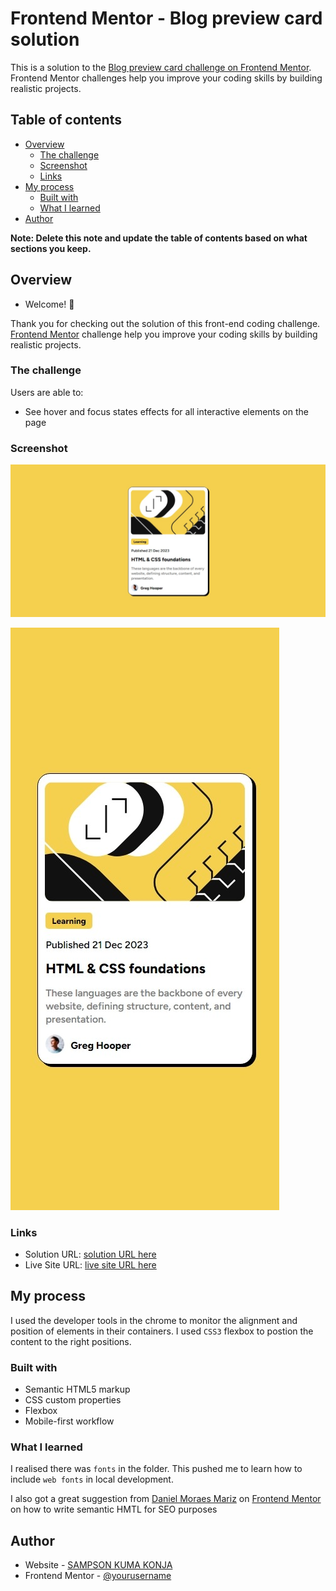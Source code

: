 # Frontend Mentor - Blog preview card solution

This is a solution to the [Blog preview card challenge on Frontend Mentor](https://www.frontendmentor.io/challenges/blog-preview-card-ckPaj01IcS). Frontend Mentor challenges help you improve your coding skills by building realistic projects. 

## Table of contents

- [Overview](#overview)
  - [The challenge](#the-challenge)
  - [Screenshot](#screenshot)
  - [Links](#links)
- [My process](#my-process)
  - [Built with](#built-with)
  - [What I learned](#what-i-learned)
- [Author](#author)

**Note: Delete this note and update the table of contents based on what sections you keep.**

## Overview
- Welcome! 👋

Thank you for checking out the solution of this front-end coding challenge.
[Frontend Mentor](https://www.frontendmentor.io) challenge help you improve your coding skills by building realistic projects.

### The challenge

Users are able to:

- See hover and focus states effects for all interactive elements on the page

### Screenshot

![Design preview for the Blog preview card coding challenge for Desktop](./design/desktop-solution.jpeg)

![Design preview for the Blog preview card coding challenge for mobile](./design/mobile-solution.jpeg)

### Links

- Solution URL: [solution URL here](https://github.com/DR-KSP-VIRUS/blog-preview-card-main.git)
- Live Site URL: [live site URL here](https://blog-preview-card-main-woad.vercel.app/)

## My process
I used the developer tools in the chrome to monitor the alignment and position of elements in their containers.
I used `CSS3` flexbox to postion the content to the right positions.

### Built with
- Semantic HTML5 markup
- CSS custom properties
- Flexbox
- Mobile-first workflow


### What I learned
I realised there was `fonts` in the folder. This pushed me to learn how to include `web fonts` in local development.

I also got a great suggestion from [Daniel Moraes Mariz](@danielmrz-dev) on [Frontend Mentor](https://www.frontendmentor.io/) on how to write semantic HMTL for SEO purposes

## Author

- Website - [SAMPSON KUMA KONJA](https://blog-preview-card-main-woad.vercel.app/)
- Frontend Mentor - [@yourusername](https://www.frontendmentor.io/profile/yourusername)
